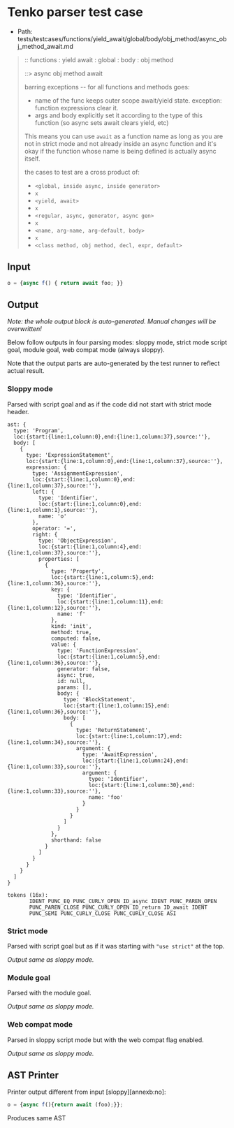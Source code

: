 # Tenko parser test case

- Path: tests/testcases/functions/yield_await/global/body/obj_method/async_obj_method_await.md

> :: functions : yield await : global : body : obj method
>
> ::> async obj method await
>
> barring exceptions -- for all functions and methods goes:
>
> - name of the func keeps outer scope await/yield state. exception: function expressions clear it.
> - args and body explicitly set it according to the type of this function (so async sets await clears yield, etc)
>
> This means you can use `await` as a function name as long as you are not in strict mode and not already inside an async function and it's okay if the function whose name is being defined is actually async itself.
>
> the cases to test are a cross product of:
>
> - `<global, inside async, inside generator>` 
> - `x` 
> - `<yield, await>`
> - `x` 
> - `<regular, async, generator, async gen>`
> - `x` 
> - `<name, arg-name, arg-default, body>`
> - `x`
> - `<class method, obj method, decl, expr, default>`

## Input

`````js
o = {async f() { return await foo; }}
`````

## Output

_Note: the whole output block is auto-generated. Manual changes will be overwritten!_

Below follow outputs in four parsing modes: sloppy mode, strict mode script goal, module goal, web compat mode (always sloppy).

Note that the output parts are auto-generated by the test runner to reflect actual result.

### Sloppy mode

Parsed with script goal and as if the code did not start with strict mode header.

`````
ast: {
  type: 'Program',
  loc:{start:{line:1,column:0},end:{line:1,column:37},source:''},
  body: [
    {
      type: 'ExpressionStatement',
      loc:{start:{line:1,column:0},end:{line:1,column:37},source:''},
      expression: {
        type: 'AssignmentExpression',
        loc:{start:{line:1,column:0},end:{line:1,column:37},source:''},
        left: {
          type: 'Identifier',
          loc:{start:{line:1,column:0},end:{line:1,column:1},source:''},
          name: 'o'
        },
        operator: '=',
        right: {
          type: 'ObjectExpression',
          loc:{start:{line:1,column:4},end:{line:1,column:37},source:''},
          properties: [
            {
              type: 'Property',
              loc:{start:{line:1,column:5},end:{line:1,column:36},source:''},
              key: {
                type: 'Identifier',
                loc:{start:{line:1,column:11},end:{line:1,column:12},source:''},
                name: 'f'
              },
              kind: 'init',
              method: true,
              computed: false,
              value: {
                type: 'FunctionExpression',
                loc:{start:{line:1,column:5},end:{line:1,column:36},source:''},
                generator: false,
                async: true,
                id: null,
                params: [],
                body: {
                  type: 'BlockStatement',
                  loc:{start:{line:1,column:15},end:{line:1,column:36},source:''},
                  body: [
                    {
                      type: 'ReturnStatement',
                      loc:{start:{line:1,column:17},end:{line:1,column:34},source:''},
                      argument: {
                        type: 'AwaitExpression',
                        loc:{start:{line:1,column:24},end:{line:1,column:33},source:''},
                        argument: {
                          type: 'Identifier',
                          loc:{start:{line:1,column:30},end:{line:1,column:33},source:''},
                          name: 'foo'
                        }
                      }
                    }
                  ]
                }
              },
              shorthand: false
            }
          ]
        }
      }
    }
  ]
}

tokens (16x):
       IDENT PUNC_EQ PUNC_CURLY_OPEN ID_async IDENT PUNC_PAREN_OPEN
       PUNC_PAREN_CLOSE PUNC_CURLY_OPEN ID_return ID_await IDENT
       PUNC_SEMI PUNC_CURLY_CLOSE PUNC_CURLY_CLOSE ASI
`````

### Strict mode

Parsed with script goal but as if it was starting with `"use strict"` at the top.

_Output same as sloppy mode._

### Module goal

Parsed with the module goal.

_Output same as sloppy mode._

### Web compat mode

Parsed in sloppy script mode but with the web compat flag enabled.

_Output same as sloppy mode._

## AST Printer

Printer output different from input [sloppy][annexb:no]:

````js
o = {async f(){return await (foo);}};
````

Produces same AST

